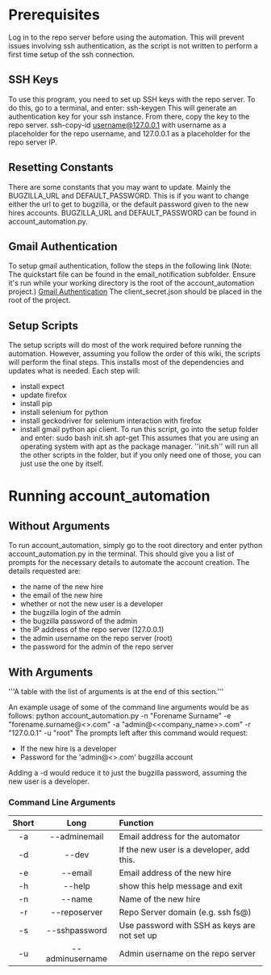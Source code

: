 # Prerequisites

Log in to the repo server before using the automation. This will prevent issues involving ssh authentication, 
as the script is not written to perform a first time setup of the ssh connection.
  
## SSH Keys
To use this program, you need to set up SSH keys with the repo server.
To do this, go to a terminal, and enter: 
 ssh-keygen
This will generate an authentication key for your ssh instance.
From there, copy the key to the repo server.
 ssh-copy-id username@127.0.0.1
with username as a placeholder for the repo username, 
and 127.0.0.1 as a placeholder for the repo server IP.
    
## Resetting Constants
There are some constants that you may want to update. Mainly the BUGZILLA_URL and 
DEFAULT_PASSWORD. This is if you want to change either the url to get to 
bugzilla, or the default password given to the new hires accounts. BUGZILLA_URL and
DEFAULT_PASSWORD can be found in account_automation.py.

## Gmail Authentication
To setup gmail authentication, follow the steps in the following link
(Note: The quickstart file can be found in the email_notification subfolder. Ensure it's 
run while your working directory is the root of the account_automation project.) 
 [Gmail Authentication](https://developers.google.com/gmail/api/quickstart/python) 
The client_secret.json should be placed in the root of the project. 
    
## Setup Scripts
The setup scripts will do most of the work required before running the
automation. However, assuming you follow the order of this wiki, the scripts will perform the final steps.
This installs most of the dependencies and updates what is needed.
Each step will: 
 - install expect
 - update firefox
 - install pip
 - install selenium for python
 - install geckodriver for selenium interaction with firefox
 - install gmail python api client.
To run this script, go into the setup folder and enter:
 sudo bash init.sh apt-get
This assumes that you are using an operating system with apt as the package manager. ''init.sh''
will run all the other scripts in the folder, but if you only need one of those, you can just use
the one by itself.

# Running account_automation

## Without Arguments

To run account_automation, simply go to the root directory and enter 
 python account_automation.py
in the terminal. This should give you a list of prompts for
the necessary details to automate the account creation. 
The details requested are: 
 - the name of the new hire
 - the email of the new hire
 - whether or not the new user is a developer
 - the bugzilla login of the admin 
 - the bugzilla password of the admin
 - the IP address of the repo server (127.0.0.1)
 - the admin username on the repo server (root)
 - the password for the admin of the repo server

## With Arguments
'''A table with the list of arguments is at the end of this section.'''

An example usage of some of the command line arguments would be as follows:
 python account_automation.py -n "Forename Surname" -e "forename.surname@<<company-name>>.com" -a "admin@<<company_name>>.com" -r "127.0.0.1" -u "root"
The prompts left after this command would request:
 - If the new hire is a developer
 - Password for the 'admin@<<company-name>>.com' bugzilla account
 
Adding a -d would reduce it to just the bugzilla password, assuming the new user is a developer.


### Command Line Arguments
|Short |Long            |Function                                       |
|:----:|:--------------:|:----------------------------------------------|
|-a    |--adminemail    |Email address for the automator                |
|-d    |--dev           |If the new user is a developer, add this.      |
|-e    |--email         |Email address of the new hire                  |
|-h    |--help          |show this help message and exit                |
|-n    |--name          |Name of the new hire                           |
|-r    |--reposerver    |Repo Server domain (e.g. ssh fs@<reposerver>)  |
|-s    |--sshpassword   |Use password with SSH as keys are not set up   |
|-u    |--adminusername |Admin username on the repo server              |
